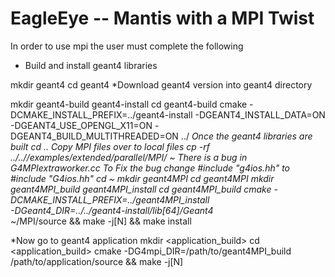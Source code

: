 # EagleEye -- Mantis with a MPI Twist

In order to use mpi the user must complete the following

- Build and install geant4 libraries

mkdir geant4
cd geant4
*Download geant4 version into geant4 directory

mkdir geant4-build geant4-install
cd geant4-build
cmake -DCMAKE_INSTALL_PREFIX=../geant4-install -DGEANT4_INSTALL_DATA=ON \
-DGEANT4_USE_OPENGL_X11=ON -DGEANT4_BUILD_MULTITHREADED=ON ../<geant4src>
*Once the geant4 libraries are built
cd ..
Copy MPI files over to local files
cp -rf ../../<geant4src>/examples/extended/parallel/MPI/ ~
There is a bug in G4MPIextraworker.cc 
To Fix the bug change #include "g4ios.hh" to #include "G4ios.hh"
cd ~
mkdir geant4MPI
cd geant4MPI
mkdir geant4MPI_build geant4MPI_install
cd geant4MPI_build
cmake -DCMAKE_INSTALL_PREFIX=../geant4MPI_install \
-DGeant4_DIR=../../geant4-install/lib[64]/Geant4* \
~/MPI/source && make -j[N] && make install 

*Now go to geant4 application
mkdir <application_build>
cd <application_build>
cmake -DG4mpi_DIR=/path/to/geant4MPI_build /path/to/application/source && make -j[N] 
